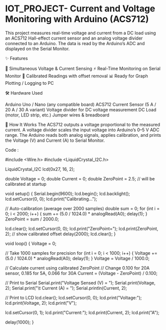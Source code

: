 # IOT_PROJECT- Current and Voltage Monitoring with Arduino (ACS712)  
This project measures real-time voltage and current from a DC load using an ACS712 Hall-effect current sensor and an analog voltage divider connected to an Arduino. The data is read by the Arduino’s ADC and displayed on the Serial Monitor.

✨ Features

📡 Simultaneous Voltage & Current Sensing
⚡ Real-Time Monitoring on Serial Monitor
📝 Calibrated Readings with offset removal
📊 Ready for Graph Plotting / Logging to PC

🛠️ Hardware Used

Arduino Uno / Nano (any compatible board)
ACS712 Current Sensor (5 A / 20 A / 30 A variant)
Voltage divider for DC voltage measurement
DC Load (motor, LED strip, etc.)
Jumper wires & breadboard

📄 How It Works
The ACS712 outputs a voltage proportional to the measured current.
A voltage divider scales the input voltage into Arduino’s 0–5 V ADC range.
The Arduino reads both analog signals, applies calibration, and prints the Voltage (V) and Current (A) to Serial Monitor.

Code :

#include <Wire.h>
#include <LiquidCrystal_I2C.h>

LiquidCrystal_I2C lcd(0x27, 16, 2);

double Voltage = 0;
double Current = 0;
double ZeroPoint = 2.5; // will be calibrated at startup

void setup() {
  Serial.begin(9600);
  lcd.begin();
  lcd.backlight();
  lcd.setCursor(0, 0);
  lcd.print("Calibrating...");
  
  // Auto-calibration (average over 2000 samples)
  double sum = 0;
  for (int i = 0; i < 2000; i++) {
    sum += (5.0 / 1024.0) * analogRead(A0);
    delay(1);
  }
  ZeroPoint = sum / 2000.0;

  lcd.clear();
  lcd.setCursor(0, 0);
  lcd.print("ZeroPoint=");
  lcd.print(ZeroPoint, 2); // show calibrated offset
  delay(2000);
  lcd.clear();
}

void loop() {
  Voltage = 0;

  // Take 1000 samples for precision
  for (int i = 0; i < 1000; i++) {
    Voltage += (5.0 / 1024.0) * analogRead(A0);
    delay(1);
  }
  Voltage = Voltage / 1000.0;

  // Calculate current using calibrated ZeroPoint
  // Change 0.100 for 20A sensor, 0.185 for 5A, 0.066 for 30A
  Current = (Voltage - ZeroPoint) / 0.100;

  // Print to Serial
  Serial.print("Voltage Sensed (V) = ");
  Serial.print(Voltage, 2);
  Serial.print("\t Current (A) = ");
  Serial.println(Current, 2);

  // Print to LCD
  lcd.clear();
  lcd.setCursor(0, 0);
  lcd.print("Voltage:");
  lcd.print(Voltage, 2);
  lcd.print("V");

  lcd.setCursor(0, 1);
  lcd.print("Current:");
  lcd.print(Current, 2);
  lcd.print("A");

  delay(1000);
}
